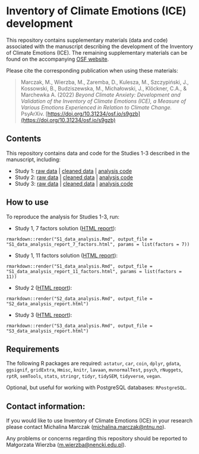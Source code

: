 # Inventory of Climate Emotions (ICE) development

This repository contains supplementary materials (data and code) associated with the manuscript describing the development of the Inventory of Climate Emotions (ICE). The remaining supplementary materials can be found on the accompanying [OSF website](https://osf.io/78d6u).

Please cite the corresponding publication when using these materials:

> Marczak, M., Wierzba, M., Zaremba, D., Kulesza, M., Szczypiński, J., Kossowski, B., Budziszewska, M., Michałowski, J., Klöckner, C.A., & Marchewka A. (2022) *Beyond Climate Anxiety: Development and Validation of the Inventory of Climate Emotions (ICE), a Measure of Various Emotions Experienced in Relation to Climate Change.* PsyArXiv. [https://doi.org/10.31234/osf.io/s9gzb](https://doi.org/10.31234/osf.io/s9gzb)

## Contents

This repository contains data and code for the Studies 1-3 described in the manuscript, including:
* Study 1: [raw data](https://github.com/nencki-lobi/ICE-dev/tree/main/S1/01/input) | [cleaned data](https://github.com/nencki-lobi/ICE-dev/tree/main/S1/02/output) | [analysis code](https://github.com/nencki-lobi/ICE-dev/tree/main/S1_data_analysis.Rmd)
* Study 2: [raw data](https://github.com/nencki-lobi/ICE-dev/tree/main/S2/01/input) | [cleaned data](https://github.com/nencki-lobi/ICE-dev/tree/main/S2/02/output) | [analysis code](https://github.com/nencki-lobi/ICE-dev/tree/main/S2_data_analysis.Rmd)
* Study 3: [raw data](https://github.com/nencki-lobi/ICE-dev/tree/main/S3/01/input) | [cleaned data](https://github.com/nencki-lobi/ICE-dev/tree/main/S3/02/output) | [analysis code](https://github.com/nencki-lobi/ICE-dev/tree/main/S3_data_analysis.Rmd)


## How to use

To reproduce the analysis for Studies 1-3, run:

* Study 1, 7 factors solution ([HTML report](https://github.com/nencki-lobi/ICE-dev/tree/main/S1_data_analysis_report_7_factors.html)):

```
rmarkdown::render("S1_data_analysis.Rmd", output_file = "S1_data_analysis_report_7_factors.html", params = list(factors = 7))
```

* Study 1, 11 factors solution ([HTML report](https://github.com/nencki-lobi/ICE-dev/tree/main/S1_data_analysis_report_11_factors.html)):

```
rmarkdown::render("S1_data_analysis.Rmd", output_file = "S1_data_analysis_report_11_factors.html", params = list(factors = 11))
```

* Study 2 ([HTML report](https://github.com/nencki-lobi/ICE-dev/tree/main/S2_data_analysis_report.html)):

```
rmarkdown::render("S2_data_analysis.Rmd", output_file = "S2_data_analysis_report.html")
```

* Study 3 ([HTML report](https://github.com/nencki-lobi/ICE-dev/tree/main/S3_data_analysis_report.html)):

```
rmarkdown::render("S3_data_analysis.Rmd", output_file = "S3_data_analysis_report.html")
```

## Requirements

The following R packages are required: `astatur`, `car`, `coin`, `dplyr`, `gdata`, `ggsignif`, `gridExtra`, `Hmisc`, `knitr`,  `lavaan`, `mvnormalTest`, `psych`, `rNuggets`, `rptR`, `semTools`, `stats`, `stringr`, `tidyr`, `tidySEM`, `tidyverse`, `vegan`.

Optional, but useful for working with PostgreSQL databases: `RPostgreSQL`.

## Contact information:

If you would like to use Inventory of Climate Emotions (ICE) in your research please contact Michalina Marczak (michalina.marczak@ntnu.no).

Any problems or concerns regarding this repository should be reported to Małgorzata Wierzba (m.wierzba@nencki.edu.pl).
